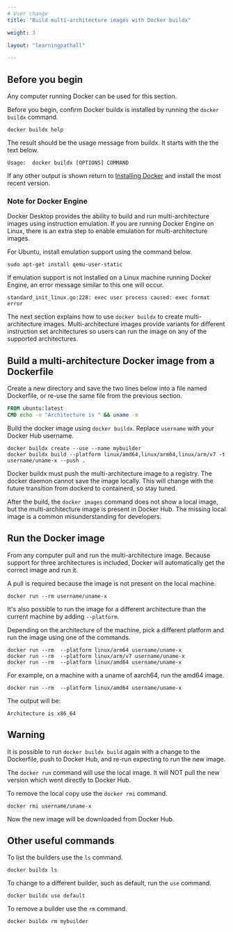 ```yaml
---
# User change
title: "Build multi-architecture images with Docker buildx"

weight: 3

layout: "learningpathall"

---
```


## Before you begin

Any computer running Docker can be used for this section. 

Before you begin, confirm Docker buildx is installed by running the `docker buildx` command.

```console
docker buildx help
```

The result should be the usage message from buildx. It starts with the the text below. 

```console
Usage:  docker buildx [OPTIONS] COMMAND
```

If any other output is shown return to [Installing Docker](/install-tools/docker/) and install the most recent version.

### Note for Docker Engine

Docker Desktop provides the ability to build and run multi-architecture images using instruction emulation. If you are running Docker Engine on Linux, there is an extra step to enable emulation for multi-architecture images. 

For Ubuntu, install emulation support using the command below.

```console
sudo apt-get install qemu-user-static
```

If emulation support is not installed on a Linux machine running Docker Engine, an error message similar to this one will occur. 
```console
standard_init_linux.go:228: exec user process caused: exec format error
```

The next section explains how to use `docker buildx` to create multi-architecture images. Multi-architecture images provide variants for different instruction set architectures so users can run the image on any of the supported architectures. 

## Build a multi-architecture Docker image from a Dockerfile

Create a new directory and save the two lines below into a file named Dockerfile, or re-use the same file from the previous section.

```dockerfile
FROM ubuntu:latest
CMD echo -n "Architecture is " && uname -m
```

Build the docker image using `docker buildx`. Replace `username` with your Docker Hub username. 

```console 
docker buildx create --use --name mybuilder
docker buildx build --platform linux/amd64,linux/arm64,linux/arm/v7 -t username/uname-x --push .
```

Docker buildx must push the multi-architecture image to a registry. The docker daemon cannot save the image locally. This will change with the future transition from dockerd to containerd, so stay tuned. 

After the build, the `docker images` command does not show a local image, but the multi-architecture image is present in Docker Hub. The missing local image is a common misunderstanding for developers.

## Run the Docker image 

From any computer pull and run the multi-architecture image. Because support for three architectures is included, Docker will automatically get the correct image and run it.

A pull is required because the image is not present on the local machine.

```console
docker run --rm username/uname-x
```

It's also possible to run the image for a different architecture than the current machine by adding `--platform`.

Depending on the architecture of the machine, pick a different platform and run the image using one of the commands.

```console
docker run --rm  --platform linux/arm64 username/uname-x
docker run --rm  --platform linux/arm/v7 username/uname-x
docker run --rm  --platform linux/amd64 username/uname-x
```

For example, on a machine with a uname of aarch64, run the amd64 image.

```console
docker run --rm  --platform linux/amd64 username/uname-x
```

The output will be:
```console
Architecture is x86_64
```

## Warning

It is possible to run `docker buildx build` again with a change to the Dockerfile, push to Docker Hub, and re-run expecting to run the new image.

The `docker run` command will use the local image. It will NOT pull the new version which went directly to Docker Hub. 

To remove the local copy use the `docker rmi` command.

```console
docker rmi username/uname-x
```

Now the new image will be downloaded from Docker Hub. 

## Other useful commands

To list the builders use the `ls` command.

```console
docker buildx ls
```

To change to a different builder, such as default, run the `use` command.

```console
docker buildx use default
```

To remove a builder use the `rm` command.

```console
docker buildx rm mybuilder
```

